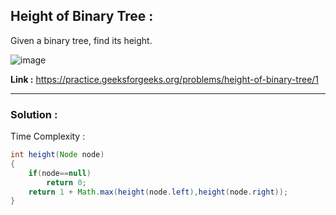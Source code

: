 ## Height of Binary Tree :

Given a binary tree, find its height.

![image](https://user-images.githubusercontent.com/23376002/159105728-400ff738-8d5b-4c16-802a-467348c27c11.png)

**Link :** https://practice.geeksforgeeks.org/problems/height-of-binary-tree/1


-------------------------------------------------------------------------------------------------------------------------------------------------


### Solution :

Time Complexity :


```java
int height(Node node) 
{
    if(node==null)
        return 0;
    return 1 + Math.max(height(node.left),height(node.right));
}
```

